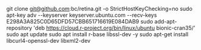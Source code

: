 git clone git@github.com:bc/retina.git -o StrictHostKeyChecking=no
sudo apt-key adv --keyserver keyserver.ubuntu.com --recv-keys E298A3A825C0D65DFD57CBB651716619E084DAB9
sudo add-apt-repository 'deb https://cloud.r-project.org/bin/linux/ubuntu bionic-cran35/'
sudo apt update
sudo apt install r-base libssl-dev -y
sudo apt-get install libcurl4-openssl-dev libxml2-dev

